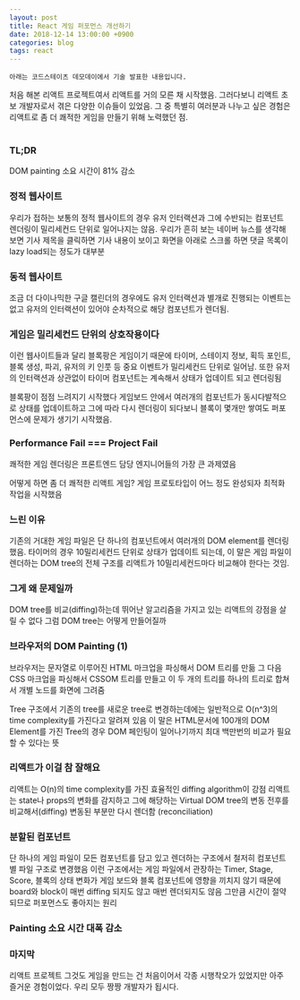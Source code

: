 ```yaml
---
layout: post
title: React 게임 퍼포먼스 개선하기
date: 2018-12-14 13:00:00 +0900
categories: blog
tags: react
---
```


```
아래는 코드스테이츠 데모데이에서 기술 발표한 내용입니다.
```

처음 해본 리액트 프로젝트여서 리액트를 거의 모른 채 시작했음. 그러다보니 리액트 초보 개발자로서 겪은 다양한 이슈들이 있었음. 그 중 특별히 여러분과 나누고 싶은 경험은 리액트로 좀 더 쾌적한 게임을 만들기 위해 노력했던 점.
<br>
<br>

### TL;DR
DOM painting 소요 시간이 81% 감소

### 정적 웹사이트
우리가 접하는 보통의 정적 웹사이트의 경우 유저 인터랙션과 그에 수반되는 컴포넌트 렌더링이 밀리세컨드 단위로 일어나지는 않음. 
우리가 흔히 보는 네이버 뉴스를 생각해보면 기사 제목을 클릭하면 기사 내용이 보이고 화면을 아래로 스크롤 하면 댓글 목록이 lazy load되는 정도가 대부분

### 동적 웹사이트
조금 더 다이나믹한 구글 캘린더의 경우에도 유저 인터랙션과 별개로 진행되는 이벤트는 없고 유저의 인터랙션이 있어야 순차적으로 해당 컴포넌트가 렌더됨.


### 게임은 밀리세컨드 단위의 상호작용이다
이런 웹사이트들과 달리 블록팡은 게임이기 때문에 
타이머, 스테이지 정보, 획득 포인트, 블록 생성, 파괴, 유저의 키 인풋 등 중요 이벤트가 밀리세컨드 단위로 일어남. 
또한 유저의 인터랙션과 상관없이 타이머 컴포넌트는 계속해서 상태가 업데이트 되고 렌더링됨

블록팡이 점점 느려지기 시작했다
게임보드 안에서 여러개의 컴포넌트가 동시다발적으로 상태를 업데이트하고 그에 따라 다시 렌더링이 되다보니 블록이 몇개만 쌓여도 퍼포먼스에 문제가 생기기 시작했음.

### Performance Fail === Project Fail
쾌적한 게임 렌더링은 프론트엔드 담당 엔지니어들의 가장 큰 과제였음

어떻게 하면 좀 더 쾌적한 리액트 게임?
게임 프로토타입이 어느 정도 완성되자 최적화 작업을 시작했음

### 느린 이유
기존의 거대한 게임 파일은 단 하나의 컴포넌트에서 여러개의 DOM element를 렌더링했음. 
타이머의 경우 10밀리세컨드 단위로 상태가 업데이트 되는데, 
이 말은 게임 파일이 렌더하는 DOM tree의 전체 구조를 
리액트가 10밀리세컨드마다 비교해야 한다는 것임.

### 그게 왜 문제일까
DOM tree를 비교(diffing)하는데 뛰어난 알고리즘을 가지고 있는 리액트의 강점을 살릴 수 없다
그럼 DOM tree는 어떻게 만들어질까

### 브라우저의 DOM Painting (1)
브라우저는 문자열로 이루어진 HTML 마크업을 파싱해서 DOM 트리를 만듦 
그 다음 CSS 마크업을 파싱해서 CSSOM 트리를 만들고
이 두 개의 트리를 하나의 트리로 합쳐서
개별 노드를 화면에 그려줌

Tree 구조에서 기존의 tree를 새로운 tree로 변경하는데에는 일반적으로 O(n^3)의 time complexity를 가진다고 알려져 있음
이 말은 HTML문서에 100개의 DOM Element를 가진 Tree의 경우 DOM 페인팅이 일어나기까지 최대 백만번의 비교가 필요할 수 있다는 뜻

### 리액트가 이걸 참 잘해요
리액트는 O(n)의 time complexity를 가진 효율적인 diffing algorithm이 강점
리액트는 state나 props의 변화를 감지하고 그에 해당하는 Virtual DOM tree의 변동 전후를 비교해서(diffing) 변동된 부분만 다시 렌더함 (reconciliation)

### 분할된 컴포넌트
단 하나의 게임 파일이 모든 컴포넌트를 담고 있고 렌더하는 구조에서 철저히 컴포넌트별 파일 구조로 변경했음
이런 구조에서는 게임 파일에서 관장하는 Timer, Stage, Score, 블록의 상태 변화가 게임 보드와 블록 컴포넌트에 영향을 끼치지 않기 때문에 board와 block이 매번 diffing 되지도 않고 매번 렌더되지도 않음
그만큼 시간이 절약되므로 퍼포먼스도 좋아지는 원리


### Painting 소요 시간 대폭 감소


### 마지막
리액트 프로젝트 그것도 게임을 만드는 건 처음이어서 각종 시행착오가 있었지만 아주 즐거운 경험이었다. 
우리 모두 짱짱 개발자가 됩시다.




